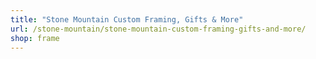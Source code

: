 ```yaml
---
title: "Stone Mountain Custom Framing, Gifts & More"
url: /stone-mountain/stone-mountain-custom-framing-gifts-and-more/
shop: frame
---
```

